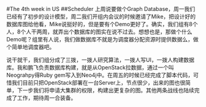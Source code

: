 #The 4th week in US
##Scheduler
上周说要做个Graph Database，周一我们已经有了初步的设计模型，周二我们开组内会议的时候邀请了Mike，把设计好的数据库图给他看，Mike说挺好的，但是要有个Demo更好了。确实，我们组有8个人，8个人干两周，就弄出个数据库的图实在说不过去。想想也是，那做个什么Demo呢？组里有人说，我们做数据库不就是为调度器分配资源时提供数据么，做个简单地调度器吧。

说干就干，我们组分成了三拨，一拨人研究算法，一拨人写UI，一拨人构建数据库。我和鹏飞负责数据库构建，就是从OpenStack拉数据，通过一个叫Neograhpy得Ruby gem写入到Neo4j中。在周五的时候已经完成了脚本代码，可惜我们目前只把OpenStack部署在一台Server上，节点很少，出来的图也很简单，下一步我们将申请大集群的权限，构建出更复杂的图。其他两条战线也陆续完成了工作，期待周一合装备。


